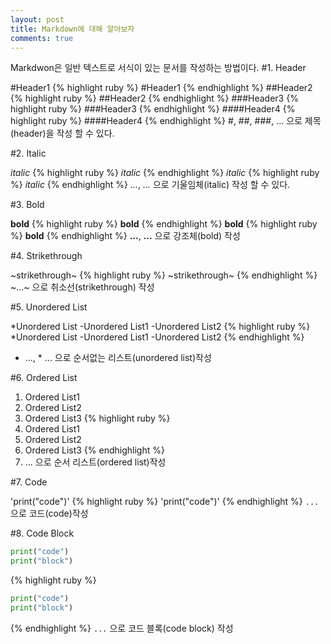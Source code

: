 ```yaml
---
layout: post
title: Markdown에 대해 알아보자
comments: true
---
```

Markdwon은 일반 텍스트로 서식이 있는 문서를 작성하는 방법이다.
#1. Header

#Header1
{% highlight ruby %}
#Header1
{% endhighlight %}
##Header2
{% highlight ruby %}
##Header2
{% endhighlight %}
###Header3
{% highlight ruby %}
###Header3
{% endhighlight %}
####Header4
{% highlight ruby %}
####Header4
{% endhighlight %}
#, ##, ###, ... 으로 제목(header)을 작성 할 수 있다.

#2. Italic

*italic*
{% highlight ruby %}
*italic*
{% endhighlight %}
_italic_
{% highlight ruby %}
_italic_
{% endhighlight %}
*...*, _..._ 으로 기울임체(italic) 작성 할 수 있다.

#3. Bold

**bold**
{% highlight ruby %}
**bold**
{% endhighlight %}
__bold__
{% highlight ruby %}
__bold__
{% endhighlight %}
**...**, __...__ 으로 강조체(bold) 작성

#4. Strikethrough

~strikethrough~
{% highlight ruby %}
~strikethrough~
{% endhighlight %}
~...~ 으로 취소선(strikethrough) 작성

#5. Unordered List

*Unordered List
-Unordered List1
-Unordered List2
{% highlight ruby %}
*Unordered List
-Unordered List1
-Unordered List2
{% endhighlight %}
- ..., * ... 으로 순서없는 리스트(unordered list)작성

#6. Ordered List

1. Ordered List1
2. Ordered List2
3. Ordered List3
{% highlight ruby %}
1. Ordered List1
2. Ordered List2
3. Ordered List3
{% endhighlight %}
1. ... 으로 순서 리스트(ordered list)작성

#7. Code

'print("code")'
{% highlight ruby %}
'print("code")'
{% endhighlight %}
`...` 으로 코드(code)작성

#8. Code Block

```python
print("code")
print("block")
```
{% highlight ruby %}
```python
print("code")
print("block")
```
{% endhighlight %}
```...``` 으로 코드 블록(code block) 작성
